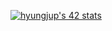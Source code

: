 
<!--
**wamma/wamma** is a ✨ _special_ ✨ repository because its `README.md` (this file) appears on your GitHub profile.

Here are some ideas to get you started:

- 🔭 I’m currently working on ...
- 🌱 I’m currently learning ...
- 👯 I’m looking to collaborate on ...
- 🤔 I’m looking for help with ...
- 💬 Ask me about ...
- 📫 How to reach me: ...
- 😄 Pronouns: ...
- ⚡ Fun fact: ...
-->


[![hyungjup's 42 stats](https://badge.mediaplus.ma/kettlebells/hyungjup?1337Badge=off&UM6P=off)](https://github.com/oakoudad/badge42)
